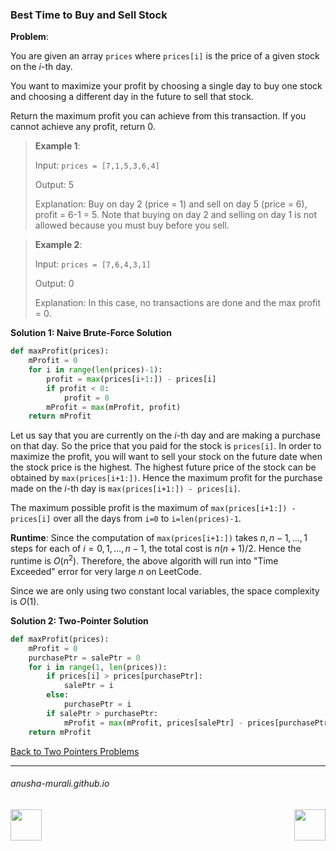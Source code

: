 ### Best Time to Buy and Sell Stock

**Problem**: 

You are given an array `prices` where `prices[i]` is the price of a given stock on the $i$-th day.

You want to maximize your profit by choosing a single day to buy one stock and choosing a different day in the future 
to sell that stock.

Return the maximum profit you can achieve from this transaction. If you cannot achieve any profit, return 0.

 

> **Example 1**:
>
> Input: `prices = [7,1,5,3,6,4]`
> 
> Output: 5
> 
> Explanation: Buy on day 2 (price = 1) and sell on day 5 (price = 6), profit = 6-1 = 5. Note that buying on day 2 and selling on day 1 is not allowed because you must buy before you sell.


> **Example 2**:
>
> Input: `prices = [7,6,4,3,1]`
> 
> Output: 0
> 
> Explanation: In this case, no transactions are done and the max profit = 0.

**Solution 1: Naive Brute-Force Solution**

```python
def maxProfit(prices):
    mProfit = 0
    for i in range(len(prices)-1):
        profit = max(prices[i+1:]) - prices[i]
        if profit < 0:
            profit = 0
        mProfit = max(mProfit, profit)
    return mProfit
```

Let us say that you are currently on the $i$-th day and are making a purchase on that day. So the price that you paid for the stock is `prices[i]`. In order to maximize the profit, you will want to sell your stock on the future date when the stock price is the highest. The highest future price of the stock can be obtained by `max(prices[i+1:])`. Hence the maximum profit for the purchase made on the $i$-th day is `max(prices[i+1:]) - prices[i]`.

The maximum possible profit is the maximum of `max(prices[i+1:]) - prices[i]` over all the days from `i=0` to `i=len(prices)-1`.

**Runtime**: Since the computation of `max(prices[i+1:])` takes $n, n-1, \ldots, 1$ steps for each of $i = 0, 1, \ldots, n-1$, the total cost is $n(n+1)/2$. Hence the runtime is $O(n^2)$. Therefore, the above algorith will run into "Time Exceeded" error for very large $n$ on LeetCode.

Since we are only using two constant local variables, the space complexity is $O(1)$. 


**Solution 2: Two-Pointer Solution**

```python
def maxProfit(prices):
    mProfit = 0
    purchasePtr = salePtr = 0
    for i in range(1, len(prices)):
        if prices[i] > prices[purchasePtr]:
            salePtr = i
        else:
            purchasePtr = i
        if salePtr > purchasePtr:
            mProfit = max(mProfit, prices[salePtr] - prices[purchasePtr])
    return mProfit
```

[Back to Two Pointers Problems](./problems.md)

* * *
###### anusha-murali.github.io

<img src="https://github.com/anusha-murali/anusha-murali.github.io/assets/111596338/639243aa-2857-4595-a65a-7852762bb002" width="50" height="50" align="left">

[<img src="https://github.com/user-attachments/assets/989cfb30-4fb8-40f8-a812-8a054869aa32" width="50" height="50" align="right">](../index.md)
